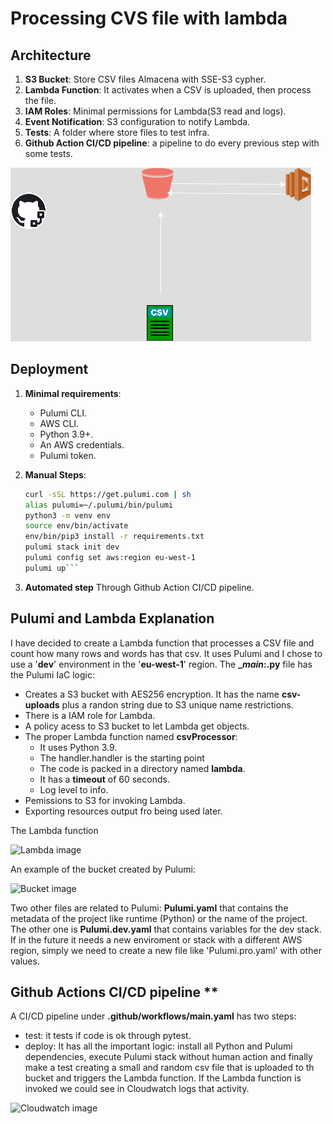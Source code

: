 # Processing CVS file with lambda

## Architecture
1. **S3 Bucket**: Store CSV files Almacena with SSE-S3 cypher.
2. **Lambda Function**: It activates when a CSV is uploaded, then process the file.
3. **IAM Roles**: Minimal permissions for Lambda(S3 read and logs).
4. **Event Notification**: S3 configuration to notify Lambda.
5. **Tests**: A folder where store files to test infra.
6. **Github Action CI/CD pipeline**: a pipeline to do every previous step with some tests.

![Aws Lambda diagram](images/aws_lambda.png)

## Deployment
1. **Minimal requirements**:
   - Pulumi CLI.
   - AWS CLI.
   - Python 3.9+.
   - An AWS credentials.
   - Pulumi token.

2. **Manual Steps**:
   ```bash
   curl -sSL https://get.pulumi.com | sh
   alias pulumi=~/.pulumi/bin/pulumi
   python3 -m venv env
   source env/bin/activate
   env/bin/pip3 install -r requirements.txt
   pulumi stack init dev
   pulumi config set aws:region eu-west-1
   pulumi up```

3. **Automated step**
   Through Github Action CI/CD pipeline.

## Pulumi and Lambda Explanation ##

I have decided to create a Lambda function that processes a CSV file and count how many rows and words has that csv. It uses Pulumi and I chose to use a '**dev**' environment in the '**eu-west-1**' region.
The **__main_:.py** file has the Pulumi IaC logic:

- Creates a S3 bucket with AES256 encryption. It has the name **csv-uploads** plus a randon string due to S3 unique name restrictions.
- There is a IAM role for Lambda. 
- A policy acess to S3 bucket to let Lambda get objects.
- The proper Lambda function named **csvProcessor**:
    - It uses Python 3.9.
    - The handler.handler is the starting point
    - The code is packed in a directory named **lambda**.
    - It has a **timeout** of 60 seconds.
    - Log level to info.
- Pemissions to S3 for invoking Lambda.
- Exporting resources output fro being used later.

The Lambda function

![Lambda image](images/Lambda_view.png)

An example of the bucket created by Pulumi:

![Bucket image](images/Bucket_view.png)

Two other files are related to Pulumi: **Pulumi.yaml** that contains the metadata of the project like runtime (Python) or the name of the project. The other one is **Pulumi.dev.yaml** that contains variables for the dev stack. If in the future it needs a new enviroment or stack with a different AWS region, simply we need to create a new file like 'Pulumi.pro.yaml' with other values.

## Github Actions CI/CD pipeline **

A CI/CD pipeline under **.github/workflows/main.yaml** has two steps:

- test: it tests if code is ok through pytest.
- deploy: It has all the important logic: install all Python and Pulumi dependencies, execute Pulumi stack without human action and finally make a test creating a small and random csv file that is uploaded to th bucket and triggers the Lambda function. If the Lambda function is invoked we could see in Cloudwatch logs that activity.

![Cloudwatch image](images/Cloudwatch_view.png)



